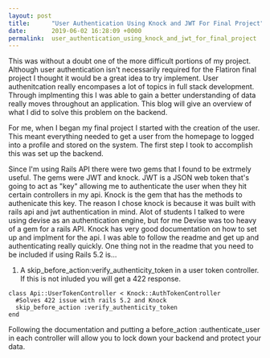 ```yaml
---
layout: post
title:      "User Authentication Using Knock and JWT For Final Project"
date:       2019-06-02 16:28:09 +0000
permalink:  user_authentication_using_knock_and_jwt_for_final_project
---
```



This was without a doubt one of the more difficult portions of my project. Although user authentication isn't necessarily required for the Flatiron final project I thought it would be a great idea to try implement. User authenitcation really encompases a lot of topics in full stack development. Through implmenting this I was able to gain a better understanding of data really moves throughout an application. This blog will give an overview of what I did to solve this problem on the backend. 

For me, when I began my final project I started with the creation of the user. This meant everything needed to get a user from the homepage to logged into a profile and stored on the system. The first step I took to accomplish this was set up the backend. 

Since I'm using Rails API there were two gems that I found to be extrmely useful. The gems were JWT and knock. JWT is a JSON web token that's going to act as "key" allowing me to authenticate the user when they hit certain controllers in my api. Knock is the gem that has the methods to authenicate this key. The reason I chose knock is because it was built with rails api and jwt authentication in mind. Alot of students I talked to were using devise as an authentication engine, but for me Devise was too heavy of a gem for a rails API. Knock has very good documentation on how to set up and implment for the api. I was able to follow the readme and get up and authenticating really quickly. One thing not in the readme that you need to be included if using Rails 5.2 is... 

1. A skip_before_action:verify_authenticity_token in a user token controller. If this is not inluded you will get a 422 response. 

```
class Api::UserTokenController < Knock::AuthTokenController
  #Solves 422 issue with rails 5.2 and Knock
  skip_before_action :verify_authenticity_token
end

```


Following the documentation and putting a before_action :authenticate_user in each controller will allow you to lock down your backend and protect your data.

